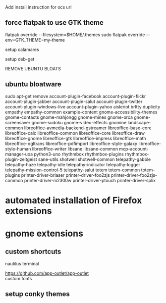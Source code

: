 Add install instruction for ocs url

## force flatpak to use GTK theme
flatpak override --filesystem=$HOME/.themes
sudo flatpak override --env=GTK_THEME=my-theme 

setup calamares

setup deb-get

REMOVE UBUNTU BLOATS

## ubuntu bloatware
sudo apt-get remove account-plugin-facebook account-plugin-flickr account-plugin-jabber account-plugin-salut 
account-plugin-twitter account-plugin-windows-live account-plugin-yahoo aisleriot brltty duplicity empathy empathy-common 
example-content gnome-accessibility-themes gnome-contacts gnome-mahjongg gnome-mines gnome-orca gnome-screensaver gnome-sudoku 
gnome-video-effects gnomine landscape-common libreoffice-avmedia-backend-gstreamer libreoffice-base-core libreoffice-calc 
libreoffice-common libreoffice-core libreoffice-draw libreoffice-gnome libreoffice-gtk libreoffice-impress libreoffice-math 
libreoffice-ogltrans libreoffice-pdfimport libreoffice-style-galaxy libreoffice-style-human libreoffice-writer libsane libsane-common 
mcp-account-manager-uoa python3-uno rhythmbox rhythmbox-plugins rhythmbox-plugin-zeitgeist sane-utils shotwell shotwell-common telepathy-gabble 
telepathy-haze telepathy-idle telepathy-indicator telepathy-logger telepathy-mission-control-5 telepathy-salut totem totem-common totem-plugins 
printer-driver-brlaser printer-driver-foo2zjs 
printer-driver-foo2zjs-common printer-driver-m2300w printer-driver-ptouch printer-driver-splix

# automated installation of Firefox extensions
# gnome extensions
## custom shortcuts

nautilus terminal

https://github.com/app-outlet/app-outlet  
custom fonts
## setup conky themes